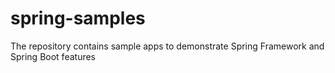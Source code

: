 # spring-samples
The repository contains sample apps to demonstrate Spring Framework and Spring Boot features
